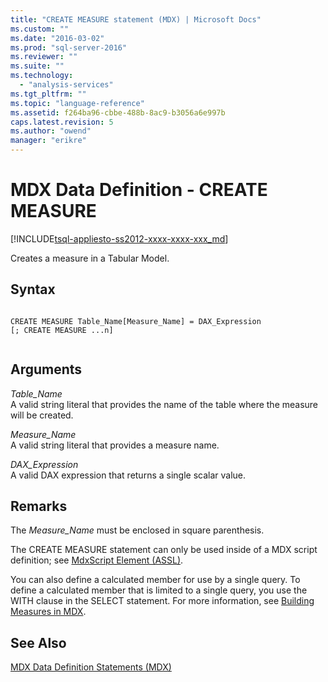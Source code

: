 ```yaml
---
title: "CREATE MEASURE statement (MDX) | Microsoft Docs"
ms.custom: ""
ms.date: "2016-03-02"
ms.prod: "sql-server-2016"
ms.reviewer: ""
ms.suite: ""
ms.technology: 
  - "analysis-services"
ms.tgt_pltfrm: ""
ms.topic: "language-reference"
ms.assetid: f264ba96-cbbe-488b-8ac9-b3056a6e997b
caps.latest.revision: 5
ms.author: "owend"
manager: "erikre"
---
```

# MDX Data Definition - CREATE MEASURE
[!INCLUDE[tsql-appliesto-ss2012-xxxx-xxxx-xxx_md](../integration-services/system/stored-procedures/includes/tsql-appliesto-ss2012-xxxx-xxxx-xxx-md.md)]

  Creates a measure in a Tabular Model.  
  
## Syntax  
  
```  
  
CREATE MEASURE Table_Name[Measure_Name] = DAX_Expression  
[; CREATE MEASURE ...n]  
  
```  
  
## Arguments  
 *Table_Name*  
 A valid string literal that provides the name of the table where the measure will be created.  
  
 *Measure_Name*  
 A valid string literal that provides a measure name.  
  
 *DAX_Expression*  
 A valid DAX expression that returns a single scalar value.  
  
## Remarks  
 The *Measure_Name*  must be enclosed in square parenthesis.  
  
 The CREATE MEASURE statement can only be used inside of a MDX script definition; see [MdxScript Element &#40;ASSL&#41;](../analysis-services/scripting/objects/mdxscript-element-assl.md).  
  
 You can also define a calculated member for use by a single query. To define a calculated member that is limited to a single query, you use the WITH clause in the SELECT statement. For more information, see [Building Measures in MDX](../analysis-services/multidimensional-models/mdx/mdx-building-measures.md).  
  
## See Also  
 [MDX Data Definition Statements &#40;MDX&#41;](../mdx/mdx-data-definition-statements-mdx.md)  
  
  